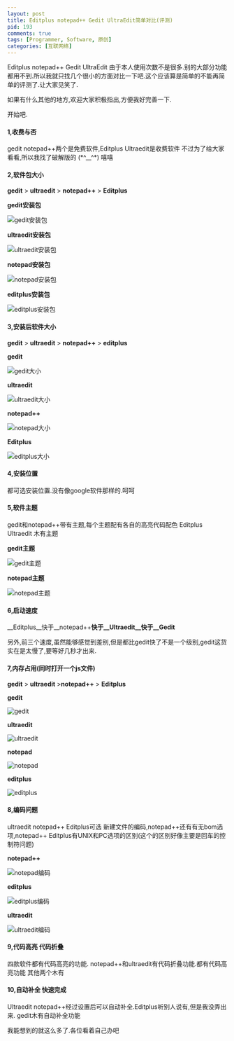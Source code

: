 ```yaml
--- 
layout: post
title: Editplus notepad++ Gedit UltraEdit简单对比(评测)
pid: 193
comments: true
tags: [Programmer, Software, 原创]
categories: [互联网络]
---
```

Editplus notepad++ Gedit UltraEdit
由于本人使用次数不是很多.别的大部分功能都用不到.所以我就只找几个很小的方面对比一下吧.这个应该算是简单的不能再简单的评测了.让大家见笑了.

如果有什么其他的地方,欢迎大家积极指出,方便我好完善一下.

开始吧.

#### 1,收费与否
gedit notepad++两个是免费软件,Editplus Ultraedit是收费软件 不过为了给大家看看,所以我找了破解版的 (\*^\_\_^\*) 嘻嘻

#### 2,软件包大小
__gedit__ &gt; __ultraedit__ &gt; __notepad++__ &gt; __Editplus__

__gedit安装包__

![gedit安装包](/uploads/2011/07/24_01.jpg)

__ultraedit安装包__

![ultraedit安装包](/uploads/2011/07/24_02.jpg)

__notepad安装包__

![notepad安装包](/uploads/2011/07/24_03.jpg)

__editplus安装包__

![editplus安装包](/uploads/2011/07/24_04.jpg)

#### 3,安装后软件大小
__gedit__ &gt; __ultraedit__ &gt; __notepad++__ &gt; __editplus__

__gedit__

![gedit大小](/uploads/2011/07/24_05.jpg)

__ultraedit__

![ultraedit大小](/uploads/2011/07/24_06.jpg)

__notepad++__

![notepad大小](/uploads/2011/07/24_07.jpg)

__Editplus__

![editplus大小](/uploads/2011/07/24_08.jpg)

#### 4,安装位置
都可选安装位置.没有像google软件那样的.呵呵

#### 5,软件主题
gedit和notepad++带有主题,每个主题配有各自的高亮代码配色 Editplus Ultraedit 木有主题

__gedit主题__

![gedit主题](/uploads/2011/07/24_09.jpg)

__notepad主题__

![notepad主题](/uploads/2011/07/24_10.jpg)

#### 6,启动速度
__Editplus__快于__notepad++__快于__Ultraedit__快于__Gedit__

另外,前三个速度,虽然能够感觉到差别,但是都比gedit快了不是一个级别,gedit这货实在是太慢了,要等好几秒才出来.

#### 7,内存占用(同时打开一个js文件)
__gedit__ &gt; __ultraedit__ &gt;__notepad++__ &gt; __Editplus__

__gedit__

![gedit](/uploads/2011/07/24_11.jpg)

__ultraedit__

![ultraedit](/uploads/2011/07/24_12.jpg)

__notepad__

![notepad](/uploads/2011/07/24_13.jpg)

__editplus__

![editplus](/uploads/2011/07/24_14.jpg)

#### 8,编码问题</h3>
ultraedit notepad++ Editplus可选 新建文件的编码,notepad++还有有无bom选项,notepad++ Editplus有UNIX和PC选项的区别(这个的区别好像主要是回车的控制符问题)

__notepad++__

![notepad编码](/uploads/2011/07/24_15.jpg)

__editplus__

![editplus编码](/uploads/2011/07/24_16.jpg)

__ultraedit__

![ultraedit编码](/uploads/2011/07/24_17.jpg)

#### 9,代码高亮 代码折叠
四款软件都有代码高亮的功能.
notepad++和ultraedit有代码折叠功能.都有代码高亮功能 其他两个木有
#### 10,自动补全 快速完成
Ultraedit notepad++经过设置后可以自动补全.Editplus听别人说有,但是我没弄出来. gedit木有自动补全功能

我能想到的就这么多了.各位看着自己办吧
